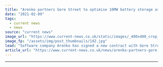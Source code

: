 ```yaml
---
title: "Arenko partners Gore Street to optimise 10MW battery storage asset"
date: "2021-02-09"
tags: 
  - current news
  - news
source: "current news"
image_url: "https://www.current-news.co.uk/static/images/_400x400_crop_center-center/Lower-Road-battery-asset-credit-Gore-Street.jpg"
image_fp: "/assets/img/post_thumbnails/192.jpg"
lead: "Software company Arenko has signed a new contract with Gore Street Energy Storage Fund to optimise a 10MW asset."
article_url: "https://www.current-news.co.uk/news/arenko-partners-gore-street-to-optimise-10mw-battery-storage-asset?utm_source=rss-feeds&utm_medium=rss&utm_campaign=rss"
---
```


---
